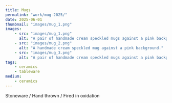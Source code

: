```yaml
---
title: Mugs
permalink: "work/mug-2025/"
date: 2025-06-01
thumbnail: "images/mug_1.png"
images:
    - src: "images/mug_1.png"
      alt: "A pair of handmade cream speckled mugs against a pink background."
    - src: "images/mug_2.png"
      alt: "A handmade cream speckled mug against a pink background."
    - src: "images/mug_3.png"
      alt: "A pair of handmade cream speckled mugs against a pink background."
tags: 
    - ceramics
    - tableware
medium: 
    - ceramics
---
```


Stoneware / Hand thrown / Fired in oxidation